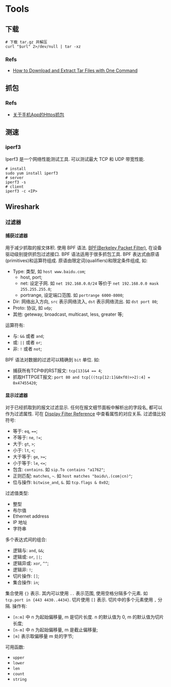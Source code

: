 # Tools

## 下载

```shell
# 下载 tar.gz 并解压
curl "$url" 2>/dev/null | tar -xz 
```

### Refs
* [How to Download and Extract Tar Files with One Command](https://www.tecmint.com/download-and-extract-tar-files-with-one-command/)

## 抓包
### Refs
* [关于手机App的Https抓包](https://blog.huoding.com/2019/05/31/741)

## 测速
### iperf3
Iperf3 是一个网络性能测试工具. 可以测试最大 TCP 和 UDP 带宽性能.   
```shell
# install
sudo yum install iperf3
# server
iperf3 -s
# client
iperf3 -c <IP>
```

## Wireshark
### 过滤器
#### 捕获过滤器
用于减少抓取的报文体积. 使用 BPF 语法.
[BPF(Berkeley Packet  Filter)](https://biot.com/capstats/bpf.html), 在设备驱动级别提供抓包过滤接口. BPF 语法适用于很多抓包工具.
BPF 表达式由原语(primitives)和运算符组成.
原语由限定词(qualifiers)和限定条件组成, 如:
* Type: 类型, 如 `host www.baidu.com`;
    * host, port;
    * net: 设定子网. 如 `net 192.168.0.0/24` 等价于 `net 192.168.0.0 mask 255.255.255.0`;
    * portrange, 设定端口范围. 如 `portrange 6000-8000`;
* Dir: 网络出入方向, `src` 表示网络流入, `dst` 表示网络流出. 如 `dst port 80`;
* Proto: 协议, 如 `udp`;
* 其他: geteway, broadcast, multicast, less, greater 等;

运算符有:
* 与: `&&` 或者 `and`;
* 或: `||` 或者 `or`;
* 非: `!` 或者 `not`;

BPF 语法对数据的过滤可以精确到 `bit` 单位. 如:
* 捕获所有TCP中的RST报文: `tcp[13]&4 == 4`;
* 抓取HTTPGET报文: `port 80 and tcp[((tcp[12:1]&0xf0)>>2):4] = 0x47455420`;

#### 显示过滤器
对于已经抓取到的报文过滤显示.
任何在报文细节面板中解析出的字段名, 都可以作为过滤属性. 可在 [Display Filter Reference](https://www.wireshark.org/docs/dfref/) 中查看属性的对应关系.
过滤值比较符号:
* 等于: `eq`, `==`;
* 不等于: `ne`, `!=`;
* 大于: `gt`, `>`;
* 小于: `lt`, `<`;
* 大于等于: `ge`, `>=`;
* 小于等于: `le`, `<=`;
* 包含: `contains`. 如 `sip.To contains "a1762"`;
* 正则匹配: `matches`, `~`. 如 `host matches "baidu\.(com|cn)"`;
* 位与操作: `bitwise_and`, `&`. 如 `tcp.flags & 0x02`;

过滤值类型:
* 整型
* 布尔值
* Ethernet address
* IP 地址
* 字符串

多个表达式间的组合:
* 逻辑与: `and`, `&&`;
* 逻辑或: `or`, `||`;
* 逻辑异或: `xor`, `^^`;
* 逻辑非: `!`;
* 切片操作: `[]`;
* 集合操作: `in`;

集合使用 `{}` 表示. 其内可以使用 `..` 表示范围, 使用空格分隔多个元素. 如 `tcp.port in {443 4430..4434}`.
切片使用 `[]` 表示. 切片中的多个元素使用 `,` 分隔. 操作有:
* `[n:m]` 中 n 为起始偏移量, m 是切片长度. n 的默认值为 0, m 的默认值为切片长度;
* `[n-m]` 中 n 为起始偏移量, m 是截止偏移量;
* `[m]` 表示取偏移量 m 处的字节;

可用函数:
* `upper`
* `lower`
* `len`
* `count`
* `string`